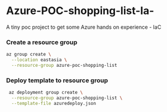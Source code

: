 # Azure-POC-shopping-list-Ia-
A tiny poc project to get some Azure hands on experience - IaC

### Create a resource group 
```sh
az group create \
  --location eastasia \
  --resource-group azure-poc-shopping-list
```

### Deploy template to resource group
```sh
 az deployment group create \
  --resource-group azure-poc-shopping-list \
  --template-file azuredeploy.json
```